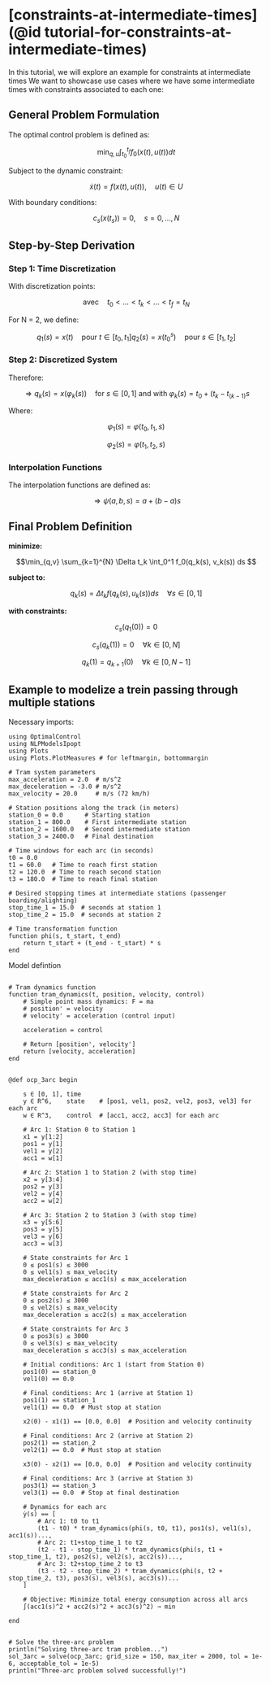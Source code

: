 # [constraints-at-intermediate-times](@id tutorial-for-constraints-at-intermediate-times)
In this tutorial, we will explore an example for constraints at intermediate times
We want to showcase use cases where we have some intermediate times with constraints associated to each one:


## General Problem Formulation

The optimal control problem is defined as:
```math
\min_{q,u} \int_{t_0}^{t_f} f_0(x(t), u(t)) dt 
```

Subject to the dynamic constraint:
```math
\dot{x}(t) = f(x(t), u(t)), \quad u(t) \in U
```

With boundary conditions:
```math
c_s(x(t_s)) = 0, \quad s = 0, ..., N
```

## Step-by-Step Derivation

### Step 1: Time Discretization
With discretization points:
```math
\text{avec} \quad t_0 < ... < t_k < ... < t_f = t_N
```

For N = 2, we define:
```math
 q_1(s) = x(t) \quad \text{pour } t \in [t_0, t_1]
 q_2(s) = x(t_0^s) \quad \text{pour } s \in [t_1, t_2]

```

### Step 2: Discretized System


Therefore:
```math
\Rightarrow  q_k(s) = x(\varphi_k(s)) \quad \text{for } s \in [0,1] \text{ and with } \varphi_k(s) = t_0 + (t_k - t_(k-1)s
```

Where:
```math
\varphi_1(s) = \varphi(t_0, t_1, s)
```
```math
\varphi_2(s) = \varphi(t_1, t_2, s)
```

### Interpolation Functions
The interpolation functions are defined as:
```math
\Rightarrow \psi(a,b,s) = a + (b-a)s
```


## Final Problem Definition

**minimize:**
```math
\min_{q,v} \sum_{k=1}^{N} \Delta t_k \int_0^1 f_0(q_k(s), v_k(s)) ds 
```

**subject to:**
```math
q_k(s) = \Delta t_k  f(q_k(s), u_k(s)) ds \quad \forall s \in [0,1]
```

**with constraints:**
```math
c_s(q_1(0)) = 0
```
```math
c_s(q_k(1)) = 0 \quad \forall k \in [0,N]
```
```math
q_k(1) = q_{k+1}(0) \quad \forall k \in [0,N-1]
```
## Example to modelize a trein passing through multiple stations 

Necessary imports:

```@example main-cit
using OptimalControl
using NLPModelsIpopt
using Plots
using Plots.PlotMeasures # for leftmargin, bottommargin

# Tram system parameters
max_acceleration = 2.0  # m/s^2
max_deceleration = -3.0 # m/s^2
max_velocity = 20.0     # m/s (72 km/h)

# Station positions along the track (in meters)
station_0 = 0.0      # Starting station
station_1 = 800.0    # First intermediate station
station_2 = 1600.0   # Second intermediate station  
station_3 = 2400.0   # Final destination

# Time windows for each arc (in seconds)
t0 = 0.0
t1 = 60.0   # Time to reach first station
t2 = 120.0  # Time to reach second station
t3 = 180.0  # Time to reach final station

# Desired stopping times at intermediate stations (passenger boarding/alighting)
stop_time_1 = 15.0  # seconds at station 1
stop_time_2 = 15.0  # seconds at station 2

# Time transformation function 
function phi(s, t_start, t_end)
    return t_start + (t_end - t_start) * s
end
```
Model defintion 
```@example main-cit

# Tram dynamics function
function tram_dynamics(t, position, velocity, control)
    # Simple point mass dynamics: F = ma
    # position' = velocity
    # velocity' = acceleration (control input)
    
    acceleration = control
    
    # Return [position', velocity']
    return [velocity, acceleration]
end
```
```@example main-cit

@def ocp_3arc begin
    
    s ∈ [0, 1], time
    y ∈ R^6,    state    # [pos1, vel1, pos2, vel2, pos3, vel3] for each arc
    w ∈ R^3,    control  # [acc1, acc2, acc3] for each arc
    
    # Arc 1: Station 0 to Station 1
    x1 = y[1:2]
    pos1 = y[1]
    vel1 = y[2]
    acc1 = w[1]
    
    # Arc 2: Station 1 to Station 2 (with stop time)
    x2 = y[3:4]
    pos2 = y[3]
    vel2 = y[4]
    acc2 = w[2]
    
    # Arc 3: Station 2 to Station 3 (with stop time)
    x3 = y[5:6]
    pos3 = y[5]
    vel3 = y[6]
    acc3 = w[3]
    
    # State constraints for Arc 1
    0 ≤ pos1(s) ≤ 3000
    0 ≤ vel1(s) ≤ max_velocity
    max_deceleration ≤ acc1(s) ≤ max_acceleration
    
    # State constraints for Arc 2
    0 ≤ pos2(s) ≤ 3000
    0 ≤ vel2(s) ≤ max_velocity
    max_deceleration ≤ acc2(s) ≤ max_acceleration
    
    # State constraints for Arc 3
    0 ≤ pos3(s) ≤ 3000
    0 ≤ vel3(s) ≤ max_velocity
    max_deceleration ≤ acc3(s) ≤ max_acceleration
    
    # Initial conditions: Arc 1 (start from Station 0)
    pos1(0) == station_0
    vel1(0) == 0.0
    
    # Final conditions: Arc 1 (arrive at Station 1)
    pos1(1) == station_1
    vel1(1) == 0.0  # Must stop at station
    
    x2(0) - x1(1) == [0.0, 0.0]  # Position and velocity continuity
    
    # Final conditions: Arc 2 (arrive at Station 2)
    pos2(1) == station_2
    vel2(1) == 0.0  # Must stop at station
    
    x3(0) - x2(1) == [0.0, 0.0]  # Position and velocity continuity
    
    # Final conditions: Arc 3 (arrive at Station 3)
    pos3(1) == station_3
    vel3(1) == 0.0  # Stop at final destination
    
    # Dynamics for each arc
    ẏ(s) == [
        # Arc 1: t0 to t1
        (t1 - t0) * tram_dynamics(phi(s, t0, t1), pos1(s), vel1(s), acc1(s))...,
        # Arc 2: t1+stop_time_1 to t2  
        (t2 - t1 - stop_time_1) * tram_dynamics(phi(s, t1 + stop_time_1, t2), pos2(s), vel2(s), acc2(s))...,
        # Arc 3: t2+stop_time_2 to t3
        (t3 - t2 - stop_time_2) * tram_dynamics(phi(s, t2 + stop_time_2, t3), pos3(s), vel3(s), acc3(s))...
    ]
    
    # Objective: Minimize total energy consumption across all arcs
    ∫(acc1(s)^2 + acc2(s)^2 + acc3(s)^2) → min
    
end
```
```@example main-cit

# Solve the three-arc problem
println("Solving three-arc tram problem...")
sol_3arc = solve(ocp_3arc; grid_size = 150, max_iter = 2000, tol = 1e-6, acceptable_tol = 1e-5)
println("Three-arc problem solved successfully!")
```
